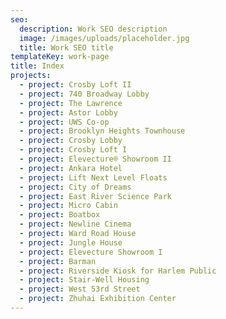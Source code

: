 ```yaml
---
seo:
  description: Work SEO description
  image: /images/uploads/placeholder.jpg
  title: Work SEO title
templateKey: work-page
title: Index
projects:
  - project: Crosby Loft II
  - project: 740 Broadway Lobby
  - project: The Lawrence
  - project: Astor Lobby
  - project: UWS Co-op
  - project: Brooklyn Heights Townhouse
  - project: Crosby Lobby
  - project: Crosby Loft I
  - project: Elevecture® Showroom II
  - project: Ankara Hotel
  - project: Lift Next Level Floats
  - project: City of Dreams
  - project: East River Science Park
  - project: Micro Cabin
  - project: Boatbox
  - project: Newline Cinema
  - project: Ward Road House
  - project: Jungle House
  - project: Elevecture Showroom I
  - project: Barman
  - project: Riverside Kiosk for Harlem Public
  - project: Stair-Well Housing
  - project: West 53rd Street
  - project: Zhuhai Exhibition Center
---
```


